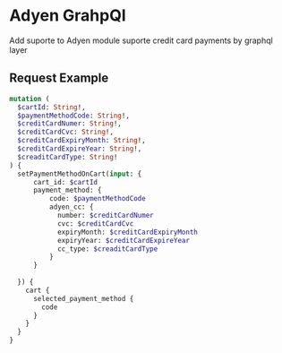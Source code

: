 # Adyen GrahpQl

Add suporte to Adyen module suporte credit card payments by graphql layer

## Request Example

```graphql
mutation (
  $cartId: String!,
  $paymentMethodCode: String!,
  $creditCardNumer: String!,
  $creditCardCvc: String!,
  $creditCardExpiryMonth: String!,
  $creditCardExpireYear: String!,
  $creaditCardType: String!
) {
  setPaymentMethodOnCart(input: {
      cart_id: $cartId
      payment_method: {
          code: $paymentMethodCode
          adyen_cc: {
            number: $creditCardNumer
            cvc: $creditCardCvc
            expiryMonth: $creditCardExpiryMonth
            expiryYear: $creditCardExpireYear
            cc_type: $creaditCardType
          }
      }
      
  }) {
    cart {
      selected_payment_method {
        code
      }
    }
  }
}
```

